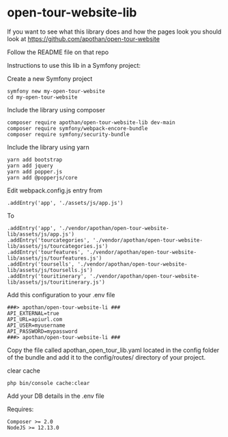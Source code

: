 # open-tour-website-lib

If you want to see what this library does and how the pages look you should look at https://github.com/apothan/open-tour-website

Follow the README file on that repo


Instructions to use this lib in a Symfony project:

Create a new Symfony project

```
symfony new my-open-tour-website
cd my-open-tour-website
```

Include the library using composer

```
composer require apothan/open-tour-website-lib dev-main
composer require symfony/webpack-encore-bundle
composer require symfony/security-bundle
```

Include the library using yarn

```
yarn add bootstrap
yarn add jquery
yarn add popper.js
yarn add @popperjs/core
```

Edit webpack.config.js entry from

```
.addEntry('app', './assets/js/app.js')
```

To 

```
.addEntry('app', './vendor/apothan/open-tour-website-lib/assets/js/app.js')
.addEntry('tourcategories', './vendor/apothan/open-tour-website-lib/assets/js/tourcategories.js')
.addEntry('tourfeatures', './vendor/apothan/open-tour-website-lib/assets/js/tourfeatures.js')
.addEntry('toursells', './vendor/apothan/open-tour-website-lib/assets/js/toursells.js')
.addEntry('touritinerary', './vendor/apothan/open-tour-website-lib/assets/js/touritinerary.js')
```

Add this configuration to your .env file

```
###> apothan/open-tour-website-li ###
API_EXTERNAL=true
API_URL=apiurl.com
API_USER=myusername
API_PASSWORD=mypassword
###> apothan/open-tour-website-li ###
```

Copy the file called apothan_open_tour_lib.yaml located in the 
config folder of the bundle and add it to the config/routes/ directory of your project.

clear cache
```
php bin/console cache:clear
```
Add your DB details in the .env file

Requires:

```
Composer >= 2.0
NodeJS >= 12.13.0
```
